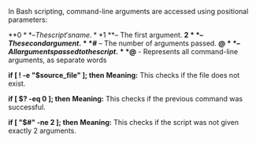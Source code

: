 In Bash scripting, command-line arguments are accessed using positional parameters:

**$0** – The script's name.
**$1 **– The first argument.
**$2** – The second argument.
**$#** – The number of arguments passed.
**$@** – All arguments passed to the script.
**$@** - Represents all command-line arguments, as separate words

**if [ ! -e "$source_file" ]; then**
**Meaning:** This checks if the file does not exist.

**if [ $? -eq 0 ]; then**
**Meaning:** This checks if the previous command was successful.

**if [ "$#" -ne 2 ]; then**
**Meaning:** This checks if the script was not given exactly 2 arguments.

